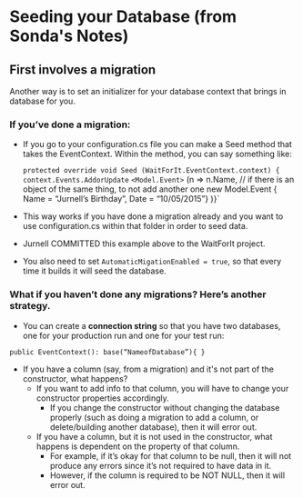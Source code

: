 
# Seeding your Database (from Sonda's Notes)

## First involves a migration
Another way is to set an initializer for your database context that brings in database for you.

### If you’ve done a migration:
* If you go to your configuration.cs file you can make a Seed method that takes the EventContext. Within the method, you can say something like:

  `protected override void Seed (WaitForIt.EventContext.context) {
    context.Events.AddorUpdate` `<Model.Event>`
    (n => n.Name,    // if there is an object of the same thing, to not add another one
      new Model.Event { Name = “Jurnell’s Birthday”, Date = “10/05/2015”}
      )}`

* This way works if you have done a migration already and you want to use configuration.cs within that folder in order to seed data.
* Jurnell COMMITTED this example above to the WaitForIt project.
* You also need to set `AutomaticMigationEnabled = true`, so that every time it builds it will seed the database.

### What if you haven’t done any migrations? Here’s another strategy.

* You can create a **connection string** so that you have two databases, one for your production run and one for your test run:

 `public EventContext(): base(“NameofDatabase”){ }`

* If you have a column (say, from a migration) and it's not part of the constructor, what happens?
  * If you want to add info to that column, you will have to change your constructor properties accordingly.
    * If you change the constructor without changing the database properly (such as doing a migration to add a column, or delete/building another database), then it will error out.
  * If you have a column, but it is not used in the constructor, what happens is dependent on the property of that column.
    * For example, if it’s okay for that column to be null, then it will not produce any errors since it’s not required to have data in it.
    * However, if the column is required to be NOT NULL, then it will error out.
